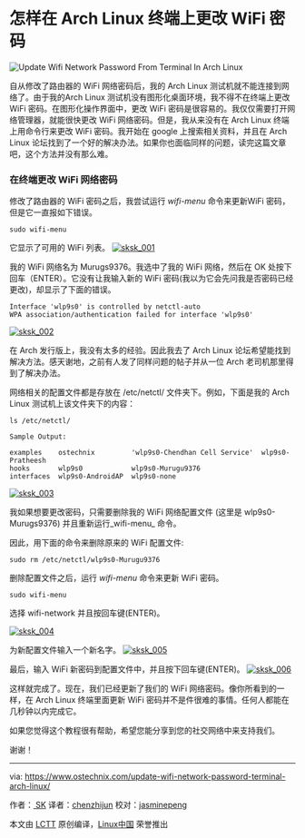 怎样在 Arch Linux 终端上更改 WiFi 密码
============================================================

 ![Update Wifi Network Password From Terminal In Arch Linux](https://www.ostechnix.com/wp-content/plugins/lazy-load/images/1x1.trans.gif) 

自从修改了路由器的  WiFi 网络密码后，我的 Arch Linux 测试机就不能连接到网络了。由于我的Arch Linux 测试机没有图形化桌面环境，我不得不在终端上更改 WiFi 密码。在图形化操作界面中，更改 WiFi 密码是很容易的。我仅仅需要打开网络管理器，就能很快更改 WiFi 网络密码。但是，我从来没有在 Arch Linux 终端上用命令行来更改 WiFi 密码。我开始在 google 上搜索相关资料，并且在 Arch Linux 论坛找到了一个好的解决办法。如果你也面临同样的问题，读完这篇文章吧，这个方法并没有那么难。

### 在终端更改 WiFi 网络密码

修改了路由器的 WiFi 密码之后，我尝试运行 _wifi-menu_ 命令来更新WiFi 密码，但是它一直报如下错误。

```
sudo wifi-menu
```

它显示了可用的 WiFi 列表。
[
 ![sksk_001](http://www.ostechnix.com/wp-content/uploads/2016/11/sk@sk_001-1.png) 
][2]

我的 WiFi 网络名为 Murugs9376。我选中了我的 WiFi 网络，然后在 OK 处按下回车（ENTER）。它没有让我输入新的 WiFi 密码(我以为它会先问我是否密码已经更改)，却显示了下面的错误。

```
Interface 'wlp9s0' is controlled by netctl-auto
WPA association/authentication failed for interface 'wlp9s0'
```

[
 ![sksk_002](http://www.ostechnix.com/wp-content/uploads/2016/11/sk@sk_002-1.png) 
][3]

在 Arch 发行版上，我没有太多的经验。因此我去了 Arch Linux 论坛希望能找到解决方法。感天谢地，之前有人发了同样问题的帖子并从一位 Arch 老司机那里得到了解决办法。


网络相关的配置文件都是存放在 /etc/netctl/ 文件夹下。例如，下面是我的 Arch Linux 测试机上该文件夹下的内容：

```
ls /etc/netctl/

Sample Output:

examples    ostechnix         'wlp9s0-Chendhan Cell Service'  wlp9s0-Pratheesh
hooks       wlp9s0            wlp9s0-Murugu9376
interfaces  wlp9s0-AndroidAP  wlp9s0-none
```

[
 ![sksk_003](http://www.ostechnix.com/wp-content/uploads/2016/11/sk@sk_003-1.png) 
][4]


我如果想要更改密码，只需要删除我的 WiFi 网络配置文件 (这里是 wlp9s0-Murugs9376) 并且重新运行_wifi-menu_ 命令。 

因此，用下面的命令来删除原来的 WiFi 配置文件:

```
sudo rm /etc/netctl/wlp9s0-Murugu9376
```

删除配置文件之后，运行 _wifi-menu_ 命令来更新 WiFi 密码。

```
sudo wifi-menu
```

选择 wifi-network 并且按回车键(ENTER)。

[
 ![sksk_004](http://www.ostechnix.com/wp-content/uploads/2016/11/sk@sk_004-1.png) 
][5]


为新配置文件输入一个新名字。
[
 ![sksk_005](http://www.ostechnix.com/wp-content/uploads/2016/11/sk@sk_005-1.png) 
][6]

最后，输入 WiFi 新密码到配置文件中，并且按下回车键(ENTER)。
[
 ![sksk_006](http://www.ostechnix.com/wp-content/uploads/2016/11/sk@sk_006-1.png) 
][7]


这样就完成了。现在，我们已经更新了我们的 WiFi 网络密码。像你所看到的一样，在 Arch Linux 终端里面更新 WiFi 密码并不是件很难的事情。任何人都能在几秒钟以内完成它。


如果您觉得这个教程很有帮助，希望您能分享到您的社交网络中来支持我们。

谢谢！

--------------------------------------------------------------------------------

via: https://www.ostechnix.com/update-wifi-network-password-terminal-arch-linux/

作者：[ SK][a]
译者：[chenzhijun](https://github.com/chenzhijun)
校对：[jasminepeng](https://github.com/jasminepeng)

本文由 [LCTT](https://github.com/LCTT/TranslateProject) 原创编译，[Linux中国](https://linux.cn/) 荣誉推出

[a]:https://www.ostechnix.com/author/sk/
[1]:http://ostechnix.tradepub.com/free/w_pacb38/prgm.cgi?a=1
[2]:http://www.ostechnix.com/wp-content/uploads/2016/11/sk@sk_001-1.png
[3]:http://www.ostechnix.com/wp-content/uploads/2016/11/sk@sk_002-1.png
[4]:http://www.ostechnix.com/wp-content/uploads/2016/11/sk@sk_003-1.png
[5]:http://www.ostechnix.com/wp-content/uploads/2016/11/sk@sk_004-1.png
[6]:http://www.ostechnix.com/wp-content/uploads/2016/11/sk@sk_005-1.png
[7]:http://www.ostechnix.com/wp-content/uploads/2016/11/sk@sk_006-1.png
